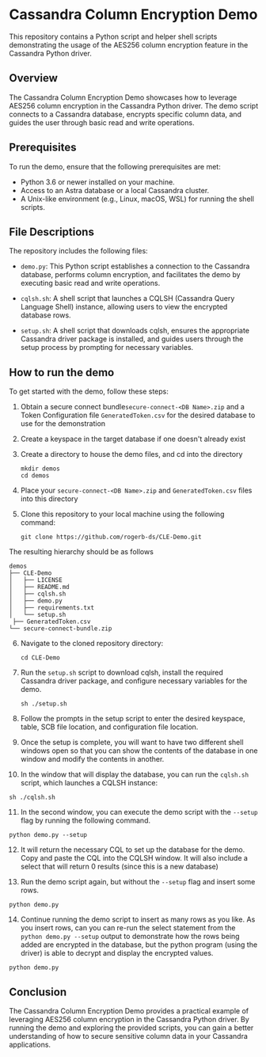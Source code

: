 # Cassandra Column Encryption Demo

This repository contains a Python script and helper shell scripts demonstrating the usage of the AES256 column encryption feature in the Cassandra Python driver.

## Overview

The Cassandra Column Encryption Demo showcases how to leverage AES256 column encryption in the Cassandra Python driver. The demo script connects to a Cassandra database, encrypts specific column data, and guides the user through basic read and write operations.

## Prerequisites

To run the demo, ensure that the following prerequisites are met:

- Python 3.6 or newer installed on your machine.
- Access to an Astra database or a local Cassandra cluster.
- A Unix-like environment (e.g., Linux, macOS, WSL) for running the shell scripts.

## File Descriptions

The repository includes the following files:

- `demo.py`: This Python script establishes a connection to the Cassandra database, performs column encryption, and facilitates the demo by executing basic read and write operations.

- `cqlsh.sh`: A shell script that launches a CQLSH (Cassandra Query Language Shell) instance, allowing users to view the encrypted database rows.

- `setup.sh`: A shell script that downloads cqlsh, ensures the appropriate Cassandra driver package is installed, and guides users through the setup process by prompting for necessary variables.

## How to run the demo

To get started with the demo, follow these steps:


1. Obtain a secure connect bundle`secure-connect-<DB Name>.zip` and a Token Configuration file `GeneratedToken.csv` for the desired database to use for the demonstration

2. Create a keyspace in the target database if one doesn't already exist

3. Create a directory to house the demo files, and cd into the directory

   ```shell
   mkdir demos
   cd demos
   ```

4. Place your `secure-connect-<DB Name>.zip` and `GeneratedToken.csv` files into this directory

5. Clone this repository to your local machine using the following command:

   ```shell
   git clone https://github.com/rogerb-ds/CLE-Demo.git
   ```
The resulting hierarchy should be as follows

    demos
    ├── CLE-Demo
    │   ├── LICENSE
    │   ├── README.md
    │   ├── cqlsh.sh
    │   ├── demo.py
    │   ├── requirements.txt
    │   └── setup.sh
     ├── GeneratedToken.csv
    └── secure-connect-bundle.zip

6. Navigate to the cloned repository directory:

   ```shell
   cd CLE-Demo
   ```

7. Run the `setup.sh` script to download cqlsh, install the required Cassandra driver package, and configure necessary variables for the demo.

   ```shell
   sh ./setup.sh
   ```

8. Follow the prompts in the setup script to enter the desired keyspace, table, SCB file location, and configuration file location.

9. Once the setup is complete, you will want to have two different shell windows open so that you can show the contents of the database in one window and modify the contents in another.

10. In the window that will display the database, you can run the `cqlsh.sh` script, which launches a CQLSH instance:

   ```shell
   sh ./cqlsh.sh
   ```


11. In the second window, you can execute the demo script with the `--setup` flag by running the following command.

   ```shell
   python demo.py --setup
   ```
12. It will return the necessary CQL to set up the database for the demo. Copy and paste the CQL into the CQLSH window. It will also include a select that will return 0 results (since this is a new database)

13. Run the demo script again, but without the `--setup` flag and insert some rows.

   ```shell
   python demo.py
   ```

14. Continue running the demo script to insert as many rows as you like. As you insert rows, can you can re-run the select statement from the `python demo.py --setup` output to demonstrate how the rows being added are encrypted in the database, but the python program (using the driver) is able to decrypt and display the encrypted values.
   ```shell
   python demo.py
   ```

## Conclusion

The Cassandra Column Encryption Demo provides a practical example of leveraging AES256 column encryption in the Cassandra Python driver. By running the demo and exploring the provided scripts, you can gain a better understanding of how to secure sensitive column data in your Cassandra applications.

